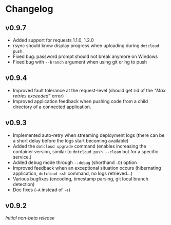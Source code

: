 Changelog
=========

v0.9.7
------

- Added support for requests 1.1.0, 1.2.0
- rsync should know display progress when uploading during `dotcloud push`.
- Fixed bug: password prompt should not break anymore on Windows
- Fixed bug with `--branch` argument when using git or hg to push

v0.9.4
------

- Improved fault tolerance at the request-level (should get rid of the *"Max retries exceeded"* error)
- Improved application feedback when pushing code from a child directory of a connected application.

v0.9.3
------

- Implemented auto-retry when streaming deployment logs (there can be a short delay before the logs start becoming available)
- Added the `dotcloud upgrade` command (enables increasing the container version, similar to `dotcloud push --clean` but for a specific service.)
- Added debug mode through `--debug` (shorthand `-D`) option
- Improved feedback when an exceptional situation occurs (hibernating application, `dotcloud ssh` command, no logs retrieved...)
- Various bugfixes (encoding, timestamp parsing, git local branch detection)
- Doc fixes (`-A` instead of `-a`)

v0.9.2
------

*Initial non-beta release*
